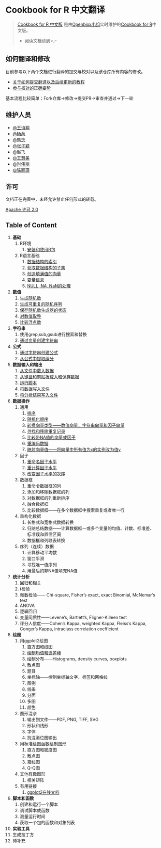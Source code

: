 # Cookbook for R 中文翻译

> [Cookbook for R 中文版](https://github.com/openbiox/Cookbook-for-R-Chinese/) 是由[Openbiox小组](https://github.com/openbiox)实时维护的[Cookbook for R](http://www.cookbook-r.com/)中文版。
>
> - 阅读文档请到 👉 

## 如何翻译和修改

目前参考以下两个文档进行翻译的提交与校对以及该仓库所有内容的修改。

* [关于如何提交翻译以及后续更新的教程](https://github.com/xitu/gold-miner/wiki/%E5%85%B3%E4%BA%8E%E5%A6%82%E4%BD%95%E6%8F%90%E4%BA%A4%E7%BF%BB%E8%AF%91%E4%BB%A5%E5%8F%8A%E5%90%8E%E7%BB%AD%E6%9B%B4%E6%96%B0%E7%9A%84%E6%95%99%E7%A8%8B)
* [参与校对的正确姿势](https://github.com/xitu/gold-miner/wiki/%E5%8F%82%E4%B8%8E%E6%A0%A1%E5%AF%B9%E7%9A%84%E6%AD%A3%E7%A1%AE%E5%A7%BF%E5%8A%BF)

基本流程比较简单：Fork仓库->修改->提交PR->审查并通过->下一轮

## 维护人员

* [@王诗翔]()
* [@杨芮]()
* [@熊逸]()
* [@张子颖]()
* [@赵飞]()
* [@王慧美]()
* [@时伟丽]()
* [@陈颖珊]()

## 许可

文档正在完善中，未经允许禁止任何形式的转载。

[Apache 许可 2.0](LICENSE)

## Table of Content

1. **基础**
   1. R环境
      1. [安装和使用R包](/cookbook/Basics/R-环境-安装和使用R包.md)
   2. R语言基础
      1. [数据结构的索引](/cookbook/Basics/R-基础-数据结构的索引.md)
      2. [获取数据结构的子集](/cookbook/Basics/R-基础-获取数据结构的子集.md)
      3. [创造填满值的向量](/cookbook/Basics/R-基础-创建填满值的向量.md)
      4. [变量信息](/cookbook/Basics/R-基础-获取变量信息.md)
      5. [NULL, NA, NaN的处理](/cookbook/Basics/R-基础-NULL-NA-NaN的处理.md)
2. **数值**
   1. [生成随机数](/cookbook/Numbers/生成随机数.md)
   2. [生成可重复的随机序列](/cookbook/Numbers/生成可重复的随机序列.md)
   3. [保存随机数生成器的状态](/cookbook/Numbers/保存随机数生成器的状态.md)
   4. [对数值取整](/cookbook/Numbers/对数值取整.md)
   5. [比较浮点数](/cookbook/Numbers/比较浮点数.md)
3. **字符串**
   1. 使用grep,sub,gsub进行搜索和替换
   2. [通过变量创建字符串](/cookbook/Strings/通过变量创建字符串.md)
4. **公式**
   1. [通过字符串创建公式](/cookbook/Formulas/通过字符串创建公式.md)
   2. [从公式中提取组分](/cookbook/Formulas/从公式中提取组分.md)
5. **数据输入和输出**
   1. [从文件中载入数据](/cookbook/Data_input_and_output/Data-input-and-output-1-Loading-data-from-a-file.md)
   2. [从键盘和剪贴板载入和保存数据](/cookbook/Data_input_and_output/Data-input-and-output-2-Loading-and-storing-data-with-the-keyboard-and-clipboard.md)
   3. [运行脚本](/cookbook/Data_input_and_output/Data-input-and-output-3-Running-a-script.md)
   4. [将数据写入文件](/cookbook/Data_input_and_output/Data-input-and-output-4-Writing-data-to-a-file.md)
   5. [将分析结果写入文件](/cookbook/Data_input_and_output/Data-input-and-output-5-Writing-text-and-output-from-analyses-to-a-file.md)
6. **数据操作**
   1. 通用
      1. [排序](/cookbook/Manipulating_data/Manipulating-Data-1-Sorting.md)
      2. [随机化顺序](/cookbook/Manipulating_data/Manipulating-Data-2-Randomizing-order.md)
      3. [转换向量类型——数值向量，字符串向量和因子向量](/cookbook/Manipulating_data/Manipulating-Data-3-Converting-between-vector-types-Numeric-vectors-Character-vectors-and-Factors.md)
      4. [寻找和移除重复记录](/cookbook/Manipulating_data/Manipulating-Data-4-Comparing-vectors-or-factors-with-NA.md)
      5. [比较带NA值的向量或因子](/cookbook/Manipulating_data/Manipulating-Data-5-Finding-and-removing-duplicate-records.md)
      6. [重编码数据](/cookbook/Manipulating_data/Manipulating-Data-6-Recoding-data.md)
      7. [映射向量值——将向量中所有值为x的实例改为值y](/cookbook/Manipulating_data/通用-映射向量值-将向量中所有值为x的实例改为值y.md)
   2. 因子
      1. [重命名因子水平](/cookbook/Manipulating_data/因子-重命名因子水平.md)
      2. [重计算因子水平](/cookbook/Manipulating_data/因子-重计算因子水平.md)
      3. [改变因子水平的次序](/cookbook/Manipulating_data/因子-重计算因子水平.md)
   3. 数据框
      1. 重命令数据框的列
      2. 添加和移除数据框的列
      3. 对数据框的列重新排序
      4. 融合数据框
      5. 比较数据框——在多个数据框中搜索重复或者唯一行
   4. 重构化数据
      1. 长格式和宽格式数据转换
      2. 归纳总结数据——计算数据框一或多个变量的均值、计数、标准差、标准误和置信区间
      3. 数据框和列联表转换
   5. 序列（连续）数据
      1. 计算移动平均数
      2. 窗口平滑
      3. 寻找唯一值序列
      4. 用最后的非NA值填充NA值
7. **统计分析**
   1. 回归和相关
   2. t检验
   3. 频数检验—— Chi-square, Fisher’s exact, exact Binomial, McNemar’s test
   4. ANOVA
   5. 逻辑回归
   6. 变量同质性——Levene’s, Bartlett’s, Fligner-Killeen test
   7. 评分人信度——Cohen’s Kappa, weighted Kappa, Fleiss’s Kappa, Conger’s Kappa, intraclass correlation coefficient
8. **绘图**
   1. 用ggplot2绘图
      1. 直方图和线图
      2. [绘制均值和误差棒](/cookbook/Graphs/ggplot-绘制均值和误差棒.md)
      3. 绘制分布——Histograms, density curves, boxplots
      4. 散点图
      5. 题目
      6. 坐标轴——控制坐标轴文字、标签和网格线
      7. 图例
      8. 线条
      9. 分面
      10. 多图
      11. 颜色
   2. 图形混杂
      1. 输出到文件——PDF, PNG, TIFF, SVG
      2. 形状和线形
      3. 字体
      4. 抗混淆位图输出
   3. 用标准绘图函数绘制图形
      1. 直方图和密度图
      2. 散点图
      3. 箱线图
      4. Q-Q图
   4. 其他有趣图形
      1. 相关矩阵
   5. 有用链接
      1. [ggplot2在线文档](http://docs.ggplot2.org/current/)
9. **脚本和函数**
   1. 创建和运行一个脚本
   2. 调试脚本或函数
   3. 测量运行时间
   4. 获取一个包的函数和对象列表
10. **实验工具**
  1. 生成拉丁方
  2. 待补充


